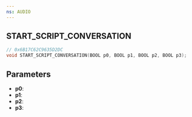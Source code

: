 ```yaml
---
ns: AUDIO
---
```

## START_SCRIPT_CONVERSATION

```c
// 0x6B17C62C9635D2DC
void START_SCRIPT_CONVERSATION(BOOL p0, BOOL p1, BOOL p2, BOOL p3);
```

## Parameters
* **p0**:
* **p1**:
* **p2**:
* **p3**:
